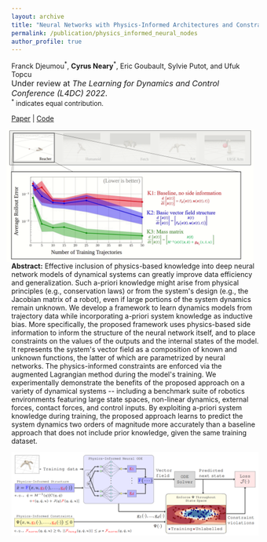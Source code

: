 ```yaml
---
layout: archive
title: "Neural Networks with Physics-Informed Architectures and Constraints for Dynamical Systems Modeling"
permalink: /publication/physics_informed_neural_nodes
author_profile: true
---
```


Franck Djeumou<sup>\*</sup>, **Cyrus Neary**<sup>\*</sup>, Eric Goubault, Sylvie Putot, and Ufuk Topcu<br><span style="font-size:12pt">Under review at *The Learning for Dynamics and Control Conference (L4DC) 2022*.</span><br><span style="font-size:10pt;"> <sup>*</sup> indicates equal contribution. </span>

[Paper](https://arxiv.org/abs/2109.06407) \| [Code](https://github.com/wuwushrek/physics_constrained_nn)

<img 
src="/images/pinode_results.gif" 
width=600 
style="float: right; margin-left: 10px; margin-right: 10px;">

**Abstract:** Effective inclusion of physics-based knowledge into deep neural network models of dynamical systems can greatly improve data efficiency and generalization. Such a-priori knowledge might arise from physical principles (e.g., conservation laws) or from the system's design (e.g., the Jacobian matrix of a robot), even if large portions of the system dynamics remain unknown. We develop a framework to learn dynamics models from trajectory data while incorporating a-priori system knowledge as inductive bias. More specifically, the proposed framework uses physics-based side information to inform the structure of the neural network itself, and to place constraints on the values of the outputs and the internal states of the model. It represents the system's vector field as a composition of known and unknown functions, the latter of which are parametrized by neural networks. The physics-informed constraints are enforced via the augmented Lagrangian method during the model's training. We experimentally demonstrate the benefits of the proposed approach on a variety of dynamical systems -- including a benchmark suite of robotics environments featuring large state spaces, non-linear dynamics, external forces, contact forces, and control inputs. By exploiting a-priori system knowledge during training, the proposed approach learns to predict the system dynamics two orders of magnitude more accurately than a baseline approach that does not include prior knowledge, given the same training dataset.

<img 
src="/images/pinode_flowchart.png" 
width=1000 >

